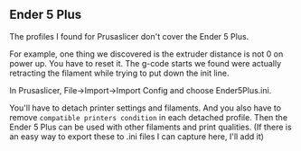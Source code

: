 ## Ender 5 Plus

The profiles I found for Prusaslicer don't cover the Ender 5 Plus.

For example, one thing we discovered is the extruder distance is not 0 on power up. You have to reset it. The g-code starts we found were actually retracting the filament while trying to put down the init line.

In Prusaslicer, File->Import->Import Config and choose Ender5Plus.ini.

You'll have to detach printer settings and filaments. And you also have to remove `compatible printers condition` in each detached profile. Then the Ender 5 Plus can be used with other filaments and print qualities. (If there is an easy way to export these to .ini files I can capture here, I'll add it)
